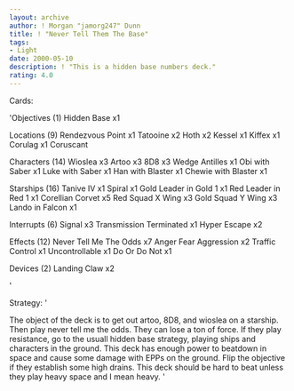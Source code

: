 ```yaml
---
layout: archive
author: ! Morgan "jamorg247" Dunn
title: ! "Never Tell Them The Base"
tags:
- Light
date: 2000-05-10
description: ! "This is a hidden base numbers deck."
rating: 4.0
---
```

Cards: 

'Objectives (1)
Hidden Base x1

Locations (9)
Rendezvous Point x1
Tatooine x2
Hoth x2
Kessel x1
Kiffex x1
Corulag x1
Coruscant

Characters (14)
Wioslea x3
Artoo x3
8D8 x3
Wedge Antilles x1
Obi with Saber x1
Luke with Saber x1
Han with Blaster x1
Chewie with Blaster x1

Starships (16)
Tanive IV x1
Spiral x1
Gold Leader in Gold 1 x1
Red Leader in Red 1 x1
Corellian Corvet x5
Red Squad X Wing x3
Gold Squad Y Wing x3
Lando in Falcon x1

Interrupts (6)
Signal x3
Transmission Terminated x1
Hyper Escape x2

Effects (12)
Never Tell Me The Odds x7
Anger Fear Aggression x2
Traffic Control x1
Uncontrollable x1
Do Or Do Not x1

Devices (2)
Landing Claw x2


'

Strategy: '

The object of the deck is to get out artoo, 8D8, and wioslea on a starship.  Then play never tell me the odds.  They can lose a ton of force.  If they play resistance, go to the usuall hidden base strategy, playing ships and characters in the ground.  This deck has enough power to beatdown in space and cause some damage with EPPs on the ground.  Flip the objective if they establish some high drains.  This deck should be hard to beat unless they play heavy space and I mean heavy.   '